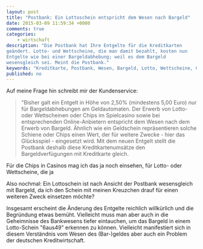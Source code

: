 ```yaml
---
layout: post
title: "Postbank: Ein Lottoschein entspricht dem Wesen nach Bargeld"
date: 2015-03-09 11:59:34 +0000
comments: true
categories:
    - wirtschaft
description: "Die Postbank hat Ihre Entgelte für die Kreditkarten
geändert. Lotto- und Wettscheine, die man damit bezahlt, kosten nun
Entgelte wie bei einer Bargeldabhebung; weil es dem Bargeld
wesensgleich sei. Meint die Postbank."
keywords: "Kreditkarte, Postbank, Wesen, Bargeld, Lotto, Wettscheine, Casino"
published: no
---
```


Auf meine Frage hin schreibt mir der Kundenservice:

> "Bisher galt ein Entgelt in Höhe von 2,50% (mindestens 5,00 Euro)
> nur für Bargeldabhebungen am Geldautomaten. Der Erwerb von Lotto-
> oder Wettscheinen oder Chips im Spielcasino sowie bei entsprechenden
> Online-Anbietern entspricht dem Wesen nach dem Erwerb von
> Bargeld. Ähnlich wie ein Geldschein repräsentieren solche Schiene
> oder Chips einen Wert, der für weitere Zwecke - hier das
> Glücksspiel - eingesetzt wird. Mit dem neuen Entgelt stellt die
> Postbank deshalb diese Kreditkartenumsätze den Bargeldverfügungen
> mit Kreditkarte gleich.

Für die Chips in Casinos mag ich das ja noch einsehen, für Lotto- oder
Wettscheine, die ja 

Also nochmal: Ein Lottoschein ist nach Ansicht der Postbank
wesensgleich mit Bargeld, da ich den Schein mit meinen Kreuzchen
drauf für einen weiteren Zweck einsetzen möchte?

Insgesamt erscheint die Änderung des Entgelte reichlich willkürlich
und die Begründung etwas bemüht. Vielleicht muss man aber auch in die
Geheimnisse des Bankwesens tiefer eintauchen, um das Bargeld in einem
Lotto-Schein "6aus49" erkennen zu können. Vielleicht manifestiert sich
in diesem Verständnis vom Wesen des (Bar-)geldes aber auch ein Problem
der deutschen Kreditwirtschaft. 
